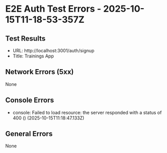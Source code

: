 # E2E Auth Test Errors - 2025-10-15T11-18-53-357Z

## Test Results
- URL: http://localhost:3001/auth/signup
- Title: Trainings App

## Network Errors (5xx)
None

## Console Errors
- console: Failed to load resource: the server responded with a status of 400 () (2025-10-15T11:18:47.133Z)

## General Errors
None
